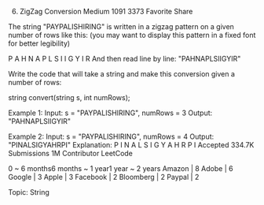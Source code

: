 6. ZigZag Conversion
Medium 1091 3373 Favorite Share

The string "PAYPALISHIRING" is written in a zigzag pattern on a given number of rows like this: (you may want to display this pattern in a fixed font for better legibility)

P   A   H   N
A P L S I I G
Y   I   R
And then read line by line: "PAHNAPLSIIGYIR"

Write the code that will take a string and make this conversion given a number of rows:

string convert(string s, int numRows);

Example 1:
Input: s = "PAYPALISHIRING", numRows = 3
Output: "PAHNAPLSIIGYIR"

Example 2:
Input: s = "PAYPALISHIRING", numRows = 4
Output: "PINALSIGYAHRPI"
Explanation:
P     I    N
A   L S  I G
Y A   H R
P     I
Accepted 334.7K
Submissions 1M
Contributor LeetCode

0 ~ 6 months6 months ~ 1 year1 year ~ 2 years
Amazon | 8 Adobe | 6 Google | 3 Apple | 3 Facebook | 2 Bloomberg | 2 Paypal | 2

Topic: String

